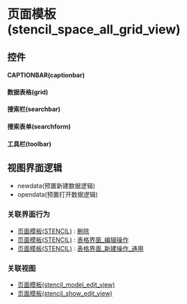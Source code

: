 # 页面模板(stencil_space_all_grid_view)  <!-- {docsify-ignore-all} -->



## 控件
#### CAPTIONBAR(captionbar)
#### 数据表格(grid)
#### 搜索栏(searchbar)
#### 搜索表单(searchform)
#### 工具栏(toolbar)

## 视图界面逻辑
  * newdata(预置新建数据逻辑)
  * opendata(预置打开数据逻辑)


### 关联界面行为
  * [页面模板(STENCIL)](module/Wiki/stencil) : [删除](module/Wiki/stencil#界面行为)
  * [页面模板(STENCIL)](module/Wiki/stencil) : [表格界面_编辑操作](module/Wiki/stencil#界面行为)
  * [页面模板(STENCIL)](module/Wiki/stencil) : [表格界面_新建操作_通用](module/Wiki/stencil#界面行为)

### 关联视图
  * [页面模板(stencil_model_edit_view)](app/view/stencil_model_edit_view)
  * [页面模板(stencil_show_edit_view)](app/view/stencil_show_edit_view)

<script>
 const { createApp } = Vue
  createApp({
    data() {
      return {

      }
    }
  }).use(ElementPlus).mount('#app')
</script>
